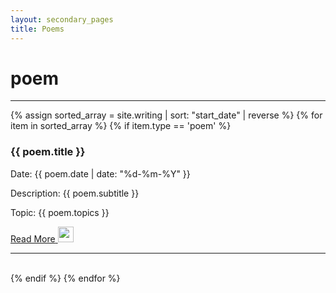 ```yaml
---
layout: secondary_pages
title: Poems
---
```

<link rel="stylesheet" href="https://cdnjs.cloudflare.com/ajax/libs/font-awesome/4.7.0/css/font-awesome.min.css">

<h1 class="gallery-header dark-blue">poem</h1>
<div class="gallery-container">
    <hr />
        {% assign sorted_array = site.writing | sort: "start_date" | reverse %}
        {% for item in sorted_array %}
            {% if item.type == 'poem' %}
            <div class="gallery-item">
            <h3><p class="gallery-item__title">{{ poem.title }}</p></h3>
                <p>Date: {{ poem.date | date: "%d-%m-%Y" }}</p>
                <p class="gallery-item__text">Description: {{ poem.subtitle }}</p>
                <p class="gallery-item__text">Topic: {{ poem.topics }}</p>
                <a href="{{ poem.url }}">
                    <div class="gallery-item__link">
                        <span>Read More</span>
                        <img class="gallery-item__arrow" src="" height=25em>
                    </div>
                </a>
                <hr />
                <br>
            </div>
            {% endif %}
	    {% endfor %}
</div>